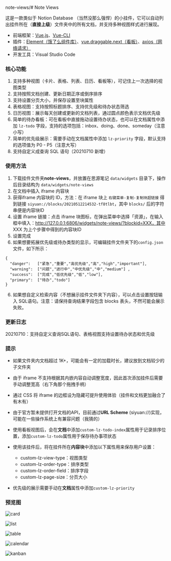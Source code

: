 note-views/# Note Views

这是一款类似于 Notion Database （当然没那么强悍）的小挂件，它可以自动列出挂件所在（**直接上级**）文件夹中的所有文档，并支持多种视图样式进行展现。

- 前端框架：[Vue.js](https://v3.cn.vuejs.org/)、[Vue-CLI](https://cli.vuejs.org/)
- 插件：[Element（饿了么组件库）](https://element-plus.gitee.io/#/zh-CN)、[vue.draggable.next（看板）](https://github.com/SortableJS/vue.draggable.next)、[axios（网络请求）](https://github.com/axios/axios)
- 开发工具：Visual Studio Code

### 核心功能

1. 支持多种视图（卡片、表格、列表、日历、看板等），可记住上一次选择的视图类型
2. 支持按照文档创建、更新日期正序或倒序排序
3. 支持设置分页大小，并保存设置至块属性
4. 表格视图：支持按照标题排序、支持优先级和待办状态筛选
5. 日历视图：展示每天创建或更新的文档列表，通过圆点颜色表示文档优先级
6. 简单的待办看板：可在看板中直接拖动设置待办状态，也可以在文档属性中添加 `lz-todo` 字段，支持的选项包括：inbox、doing、done、someday（注意小写）
7. 简单的优先级展示：需要手动在文档属性中添加 `lz-priority` 字段，默认支持的选项值为 P0 - P5（注意大写）
8. 支持自定义成查询 SQL 语句（20210710 新增）

### 使用方法

1. 下载挂件文件夹**note-views**，并放置在思源笔记 `data/widgets` 目录下，操作后目录结构为 `data/widgets/note-views`
2. 在文档中插入 iframe 内容块
3. 获得iframe 内容块的 ID，方法：在 iframe 块上 `右键菜单-复制-复制块超链接` 得到链接 `siyuan://blocks/20210512214532-tf8tlbt`，其中 `blocks/` 后的字符串便是内容块ID
3. 设置 iframe 链接：点击 iframe 块图标，在弹出菜单中选择「资源」，在输入框中填入：http://127.0.0.1:6806/widgets/note-views/?blockid=XXX，其中 XXX 为上个步骤中得到的内容块ID
4. 设置完成
5. 如果想要拓展优先级或待办类型的显示，可编辑挂件文件夹下的`config.json`文件，如下所示：
```
{
  "danger":   ["紧急","重要","高优先级","高","high","important"],
  "warning":  ["问题","进行中","中优先级","中","medium"] ,
  "success":  ["完成","低优先级","低","low"],
  "primary":  ["待办","todo"] 
}
```
6. 如果想自定义检索内容（不想展示挂件文件夹下内容），可以点击设置按钮输入 SQL语句。注意：请保持查询结果字段包含 blocks 表头，不然可能会展示失败。
### 更新日志
20210710：支持自定义查询SQL语句、表格视图支持设置待办状态和优先级
### 提示

- 如果文件夹内文档超过 1K+，可能会有一定的加载时长，建议放到文档较少的子文件夹

- 由于 iframe 不支持根据其内嵌内容自动调整宽度，因此首次添加挂件后需要手动调整宽高（右下角那个拖拽手柄）

- 通过 CSS 将 iframe 的边框设为隐藏可提升使用体验（挂件和文档更加融合了有木有）

- 由于官方暂未提供打开文档的API，目前通过**URL Scheme** (siyuan://)实现，可能在一些操作系统上有兼容问题（我猜的）

- 使用看板视图后，会在**文档**中添加`custom-lz-todo-index`属性用于记录排序位置，添加`custom-lz-todo`属性用于保存待办事项状态

- 使用该挂件后，将在挂件所在**内容块**中添加以下属性用来保存用户设置：

   - custom-lz-view-type：视图类型
   - custom-lz-order-type：排序类型
   - custom-lz-order-field：排序字段
   - custom-lz-page-size：分页大小

- 优先级的展示需要手动在**文档**属性中添加`custom-lz-priority`

   
### 预览图

![card](https://raw.githubusercontent.com/langzhou/siyuan-note/main/widget/note-views/preview/card.png) 

![list](https://raw.githubusercontent.com/langzhou/siyuan-note/main/widget/note-views/preview/list.png) 

![table](https://raw.githubusercontent.com/langzhou/siyuan-note/main/widget/note-views/preview/table.png) 

![calendar](https://raw.githubusercontent.com/langzhou/siyuan-note/main/widget/note-views/preview/calendar.png) 

![kanban](https://raw.githubusercontent.com/langzhou/siyuan-note/main/widget/note-views/preview/kanban.png)
